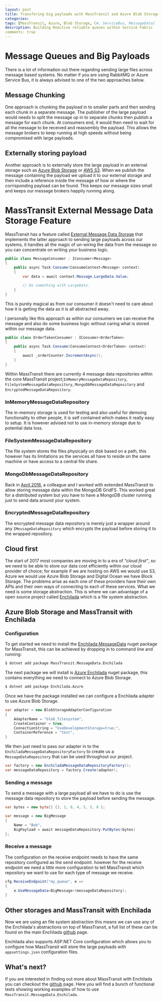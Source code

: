 ```yaml
---
layout: post
title: Transfering big payloads with MassTransit and Azure Blob Storage
categories:
tags: [MassTransit, Azure, Blob Storage, C#, ServiceBus, MessageData]
description: Building Reactive reliable queues within Service Fabric
comments: true
---
```


# Message Queues and Big Payloads

There is a lot of information out there regarding sending large files across message based systems. No matter if you are using RabbitMQ or Azure Service Bus, it is always advised to one of the two approaches below.

## Message Chunking

One approach is chunking the payload in to smaller parts and then sending each chunk in a separate message. The publisher of the large payload would needs to split the message up in to separate chunks then publish a message for each chunk. At consumers end, it would then need to wait for all the message to be received and reassembly the payload. This allows the message brokers to keep running at high speeds without being compromised with large payloads.

## Externally storing payload

Another approach is to externally store the large payload in an external storage such as [Azure Blob Storage](https://azure.microsoft.com/en-us/services/storage/blobs/) or [AWS S3](https://aws.amazon.com/s3/). When we publish the message containing the payload we upload it to our external storage and then include a reference inside the message of how or where the corrisponding payload can be found. This keeps our message sizes small and keeps our message brokers happily running along.

# MassTransit External Message Data Storage Feature

MassTransit has a feature called [External Message Data Storage](https://lostechies.com/chrispatterson/2015/06/16/masstransit-v3-update/) that implements the latter approach to sending large payloads across our systems, it handles all the magic of un-wiring the data from the message so you can concentrate on writing your business logic.

```csharp
public class MessageConsumer : IConsumer<Message>
{
    public async Task Consume(ConsumeContext<Message> context)
    {
        var data = await context.Message.LargeData.Value;

        // Do something with LargeData.
    }
}
```

This is purely magical as from our consumer it doesn't need to care about how it is getting the data as it is all abstracted away.

I personally like this approach as within our consumers we can receive the message and also do some business logic without caring what is stored within our message data.

```csharp
public class OrderTakenConsumer : IConsumer<OrderTaken>
{ 
    public async Task Consume(ConsumeContext<OrderTaken> context)
    {
        await _orderCounter.IncrementAsync();
    }
}
```

Within MassTransit there are currently 4 message data repositories within the core MassTransit project;`InMemoryMessageDataRepository`, `FileSystemMessageDataRepository`, `MongoDbMessageDataRepository` and `EncryptedMessageDataRepository`.

### InMemoryMessageDataRepository

The in-memory storage is used for testing and also useful for demoing functionality to other people, it is self contained which makes it really easy to setup. It is however advised not to use in-memory storage due to potential data loss.

### FileSystemMessageDataRepository

The file system stores the files physically on disk based on a path, this however has its limitations as the services all have to reside on the same machine or have access to a central file share.

### MongoDbMessageDataRepository

Back in [April 2016](https://github.com/MassTransit/MassTransit/blob/master/src/Persistence/MassTransit.MongoDbIntegration/readme.md), a colleague and I worked with extended MassTransit to allow storing message data within the MongoDB GridFS. This worked great for a distributed system but you have to have a MongoDB cluster running just to send data around your system.

### EncryptedMessageDataRepository

The encrypted message data repository is merely just a wrapper around any `IMessageDataRepository` which encrypts the payload before storing it to the wrapped repository.

## Cloud first

The start of 2017 most companies are moving in to a era of _"cloud first"_, so we need to be able to store our data cost efficiently within our cloud provider of choice; for example if we are hosting on AWS we would use S3, Azure we would use Azure Blob Storage and Digital Ocean we have Block Storage. The problems arise as each one of these providers have their own APIs and their own ways of connecting to each of these services. What we need is some storage abstraction. This is where we can advantage of a open source project called [Enchilada](https://github.com/sparkeh9/Enchilada) which is a file system abstraction.

## Azure Blob Storage and MassTransit with Enchilada

### Configuration

To get started we need to install the [Enchilada MessageData](https://www.nuget.org/packages/MassTransit.MessageData.Enchilada/) nuget package for MassTransit, this can be achieved by dropping in to command line and running:

```bash
$ dotnet add package MassTransit.MessageData.Enchilada
```

The next package we will install is [Azure Enchilada](https://www.nuget.org/packages/Enchilada.Azure/) nuget package, this contains everything we need to connect to Azure Blob Storage.

```bash
$ dotnet add package Enchilada.Azure
```

Once we have the package installed we can configure a Enchilada adapter to use Azure Blob Storage.

```csharp
var adapter = new BlobStorageAdapterConfiguration
{
    AdapterName = "blob_filesystem",
    CreateContainer = true,
    ConnectionString = "UseDevelopmentStorage=true;",
    ContainerReference = "test",
}
```

We then just need to pass our adapter in to the `EnchiladaMessageDataRepositoryFactory` to create us a `MessageDataRepository` that can be used throughout our project.

```csharp
var factory = new EnchiladaMessageDataRepositoryFactory();
var messageDataRepository = factory.Create(adapter);
```

### Sending a message

To send a message with a large payload all we have to do is use the message data repository to store the payload before sending the message.

```csharp
var bytes = new byte[] {3, 1, 0, 4, 5, 5, 8 };

var message = new BigMessage
{
    Name = "Bob",
    BigPayload = await messageDataRepository.PutBytes(bytes)
};
```

### Receive a message

The configuration on the receive endpoint needs to have the same repository configured as the send endpoint. however for the receive endpoint we need a little more configuration to tell MassTransit which repository we want to use for each type of message we receive.

```csharp
cfg.ReceiveEndpoint("my_queue", e =>
{
    e.UseMessageData<BigMessage>(messageDataRepository);
}
```

## Other storages and MassTransit with Enchilada

Now we are using an file system abstraction this means we can use any of the Enchilada's abstractions on top of MassTransit, a full list of these can be found on the main Enchilada [github](https://github.com/sparkeh9/Enchilada) page.

Enchilada also supports ASP.NET Core configuration which allows you to configure how MassTransit will store the large payloads with `appsettings.json` configuration files.

## What's next?

If you are interested in finding out more about MassTransit with Enchilada you can checkout the [github](https://github.com/kevbite/MassTransit.MessageData.Enchilada) page. Here you will find a bunch of functional tests showing working examples of how to use `MassTransit.MessageData.Enchilada`.